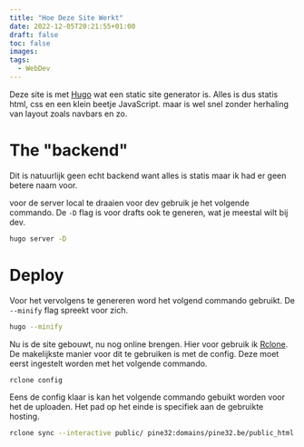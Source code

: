 ```yaml
---
title: "Hoe Deze Site Werkt"
date: 2022-12-05T20:21:55+01:00
draft: false
toc: false
images:
tags:
  - WebDev
---
```


Deze site is met [Hugo](https://gohugo.io/) wat een static site generator is. Alles is dus statis html, css en een klein beetje JavaScript. maar is wel snel zonder herhaling van layout zoals navbars en zo.

# The "backend"

Dit is natuurlijk geen echt backend want alles is statis maar ik had er geen betere naam voor.

voor de server local te draaien voor dev gebruik je het volgende commando. De `-D` flag is voor drafts ook te generen, wat je meestal wilt bij dev.

```sh
hugo server -D
```

# Deploy

Voor het vervolgens te genereren word het volgend commando gebruikt. De `--minify` flag spreekt voor zich.

```sh
hugo --minify
```

Nu is de site gebouwt, nu nog online brengen. Hier voor gebruik ik [Rclone](https://rclone.org/). De makelijkste manier voor dit te gebruiken is met de config. Deze moet eerst ingestelt worden met het volgende commando.

```sh
rclone config
```

Eens de config klaar is kan het volgende commando gebuikt worden voor het de uploaden. Het pad op het einde is specifiek aan de gebruikte hosting.

```sh
rclone sync --interactive public/ pine32:domains/pine32.be/public_html
```
